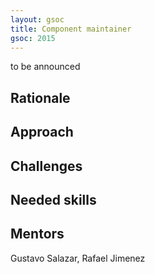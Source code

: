 ```yaml
---
layout: gsoc 
title: Component maintainer
gsoc: 2015
---
```


to be announced
    
Rationale
---------

Approach
--------

Challenges
---------

Needed skills
-------------

Mentors
---------

Gustavo Salazar, Rafael Jimenez
